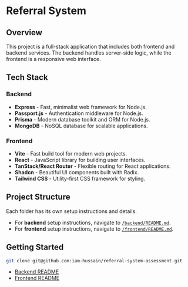 # Referral System

## Overview

This project is a full-stack application that includes both frontend and backend services. The backend handles server-side logic, while the frontend is a responsive web interface.

## Tech Stack

### Backend
- **Express** - Fast, minimalist web framework for Node.js.
- **Passport.js** - Authentication middleware for Node.js.
- **Prisma** - Modern database toolkit and ORM for Node.js.
- **MongoDB** - NoSQL database for scalable applications.

### Frontend
- **Vite** - Fast build tool for modern web projects.
- **React** - JavaScript library for building user interfaces.
- **TanStack/React Router** - Flexible routing for React applications.
- **Shadcn** - Beautiful UI components built with Radix.
- **Tailwind CSS** - Utility-first CSS framework for styling.

## Project Structure


Each folder has its own setup instructions and details.

- For **backend** setup instructions, navigate to [`/backend/README.md`](./backend/README.md).
- For **frontend** setup instructions, navigate to [`/frontend/README.md`](./frontend/README.md).

## Getting Started

```bash
git clone git@github.com:iam-hussain/referral-system-assessment.git
```

- [Backend README](./backend/README.md)
- [Frontend README](./frontend/README.md)
